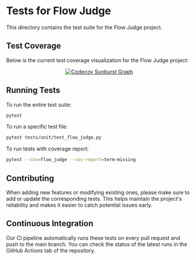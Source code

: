 
# Tests for Flow Judge

This directory contains the test suite for the Flow Judge project.

## Test Coverage

Below is the current test coverage visualization for the Flow Judge project:

<p align="center">
  <a href="https://codecov.io/gh/flowaicom/flow-judge" target="_blank">
    <img src="https://codecov.io/gh/flowaicom/flow-judge/branch/main/graphs/sunburst.svg?token=AEGC7W3DGE" alt="Codecov Sunburst Graph">
  </a>
</p>

## Running Tests

To run the entire test suite:
```sh
pytest
```
To run a specific test file:
```sh
pytest tests/unit/test_flow_judge.py
```
To run tests with coverage report:
```sh
pytest --cov=flow_judge --cov-report=term-missing
```

## Contributing

When adding new features or modifying existing ones, please make sure to add or update the corresponding tests. This helps maintain the project's reliability and makes it easier to catch potential issues early.

## Continuous Integration

Our CI pipeline automatically runs these tests on every pull request and push to the main branch. You can check the status of the latest runs in the GitHub Actions tab of the repository.
